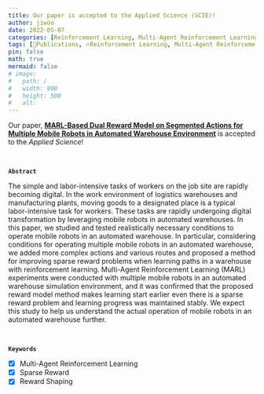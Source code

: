 ```yaml
---
title: Our paper is accepted to the Applied Science (SCIE)!
author: jiwoo
date: 2022-05-07
categories: [Reinforcement Learning, Multi-Agent Reinforcement Learning]
tags: [🌟Publications, 🔥Reinforcement Learning, Multi-Agent Reinforcement Learning]
pin: false
math: true
mermaid: false
# image:
#   path: /
#   width: 800
#   height: 500
#   alt: 
---
```



Our paper, **<a class="link" style="color: var(--hyperlink-color)" href="https://www.mdpi.com/2076-3417/12/9/4703">MARL-Based Dual Reward Model on Segmented Actions for Multiple Mobile Robots in Automated Warehouse Environment</a>** is accepted to the *Applied Science*!  


&nbsp;

**`Abstract`**

The simple and labor-intensive tasks of workers on the job site are rapidly becoming digital. In the work environment of logistics warehouses and manufacturing plants, moving goods to a designated place is a typical labor-intensive task for workers. These tasks are rapidly undergoing digital transformation by leveraging mobile robots in automated warehouses. In this paper, we studied and tested realistically necessary conditions to operate mobile robots in an automated warehouse. In particular, considering conditions for operating multiple mobile robots in an automated warehouse, we added more complex actions and various routes and proposed a method for improving sparse reward problems when learning paths in a warehouse with reinforcement learning. Multi-Agent Reinforcement Learning (MARL) experiments were conducted with multiple mobile robots in an automated warehouse simulation environment, and it was confirmed that the proposed reward model method makes learning start earlier even there is a sparse reward problem and learning progress was maintained stably. We expect this study to help us understand the actual operation of mobile robots in an automated warehouse further.


&nbsp;

**`Keywords`**

- [X] Multi-Agent Reinforcement Learning 
- [X] Sparse Reward
- [X] Reward Shaping
